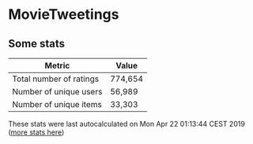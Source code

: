# MovieTweetings
## Some stats

Metric | Value
--- | ---
Total number of ratings                 | 774,654
Number of unique users                  | 56,989
Number of unique items                  | 33,303
These stats were last autocalculated on Mon Apr 22 01:13:44 CEST 2019  ([more stats here](./stats.md))

